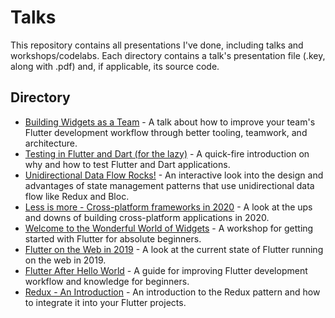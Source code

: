 # Talks

This repository contains all presentations I've done, including talks and workshops/codelabs. Each directory contains a talk's presentation file (.key, along with .pdf) and, if applicable, its source code.

## Directory

- [Building Widgets as a Team](widgetsasateam/) - A talk about how to improve your team's Flutter development workflow through better tooling, teamwork, and architecture.
- [Testing in Flutter and Dart (for the lazy)](fluttertestingforthelazy/) - A quick-fire introduction on why and how to test Flutter and Dart applications.
- [Unidirectional Data Flow Rocks!](unidirectionaldataflow/) - An interactive look into the design and advantages of state management patterns that use unidirectional data flow like Redux and Bloc.
- [Less is more - Cross-platform frameworks in 2020](lessismore/) - A look at the ups and downs of building cross-platform applications in 2020.
- [Welcome to the Wonderful World of Widgets](wonderfulworldofwidgets/) - A workshop for getting started with Flutter for absolute beginners.
- [Flutter on the Web in 2019](flutteronthewebin2019/) - A look at the current state of Flutter running on the web in 2019.
- [Flutter After Hello World](flutterafterhelloworld/) - A guide for improving Flutter development workflow and knowledge for beginners.
- [Redux - An Introduction](reduxintroduction/) - An introduction to the Redux pattern and how to integrate it into your Flutter projects.
